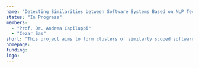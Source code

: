 ```yaml
---
name: "Detecting Similarities between Software Systems Based on NLP Techniques"
status: "In Progress"
members:
  - "Prof. Dr. Andrea Capiluppi"
  - "Cezar Sas"
short: "This project aims to form clusters of similarly scoped software systems, based on an NLP-informed taxonomy. This is similar to a biological classification, where different species (i.e., software systems) might share very few similarities, but they might belong to the same family (i.e., application domain)"
homepage:
funding:
logo:
---
```

